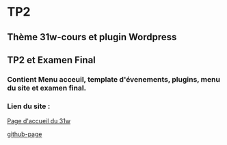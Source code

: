 # TP2
## Thème 31w-cours et plugin  Wordpress
## TP2 et Examen Final
### Contient Menu acceuil, template d'évenements, plugins, menu du site et examen final.
### Lien du site : 
[Page d'accueil du 31w](https://eddym84.sg-host.com/) 


[github-page](https://Dev2023.github.com/31w-theme/)